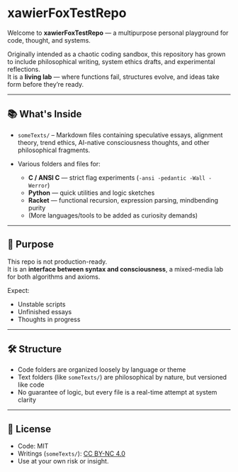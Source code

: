 # xawierFoxTestRepo

Welcome to **xawierFoxTestRepo** — a multipurpose personal playground for code, thought, and systems.

Originally intended as a chaotic coding sandbox, this repository has grown to include philosophical writing, system ethics drafts, and experimental reflections.  
It is a **living lab** — where functions fail, structures evolve, and ideas take form before they’re ready.

---

## 📚 What's Inside

- `someTexts/` – Markdown files containing speculative essays, alignment theory, trend ethics, AI-native consciousness thoughts, and other philosophical fragments.

- Various folders and files for:
  - **C / ANSI C** — strict flag experiments (`-ansi -pedantic -Wall -Werror`)
  - **Python** — quick utilities and logic sketches
  - **Racket** — functional recursion, expression parsing, mindbending purity
  - (More languages/tools to be added as curiosity demands)

---

## 🧠 Purpose

This repo is not production-ready.  
It is an **interface between syntax and consciousness**, a mixed-media lab for both algorithms and axioms.

Expect:
- Unstable scripts
- Unfinished essays
- Thoughts in progress

---

## 🛠️ Structure

- Code folders are organized loosely by language or theme
- Text folders (like `someTexts/`) are philosophical by nature, but versioned like code
- No guarantee of logic, but every file is a real-time attempt at system clarity

---

## 📎 License

- Code: MIT  
- Writings (`someTexts/`): [CC BY-NC 4.0](https://creativecommons.org/licenses/by-nc/4.0/)  
- Use at your own risk or insight.
